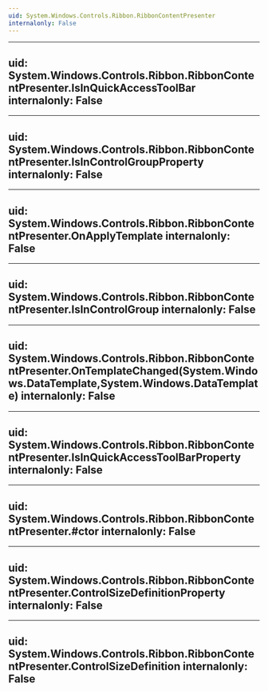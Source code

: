 ```yaml
---
uid: System.Windows.Controls.Ribbon.RibbonContentPresenter
internalonly: False
---
```


---
uid: System.Windows.Controls.Ribbon.RibbonContentPresenter.IsInQuickAccessToolBar
internalonly: False
---

---
uid: System.Windows.Controls.Ribbon.RibbonContentPresenter.IsInControlGroupProperty
internalonly: False
---

---
uid: System.Windows.Controls.Ribbon.RibbonContentPresenter.OnApplyTemplate
internalonly: False
---

---
uid: System.Windows.Controls.Ribbon.RibbonContentPresenter.IsInControlGroup
internalonly: False
---

---
uid: System.Windows.Controls.Ribbon.RibbonContentPresenter.OnTemplateChanged(System.Windows.DataTemplate,System.Windows.DataTemplate)
internalonly: False
---

---
uid: System.Windows.Controls.Ribbon.RibbonContentPresenter.IsInQuickAccessToolBarProperty
internalonly: False
---

---
uid: System.Windows.Controls.Ribbon.RibbonContentPresenter.#ctor
internalonly: False
---

---
uid: System.Windows.Controls.Ribbon.RibbonContentPresenter.ControlSizeDefinitionProperty
internalonly: False
---

---
uid: System.Windows.Controls.Ribbon.RibbonContentPresenter.ControlSizeDefinition
internalonly: False
---
